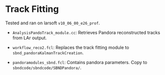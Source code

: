 # Track Fitting

Tested and ran on larsoft `v10_06_00_e26_prof`.

+ `AnalysisPandoTrack_module.cc`: Retrieves Pandora reconstructed tracks from LAr output.

+ `workflow_reco2.fcl`: Replaces the track fitting module to `sbnd_pandoraKalmanTrackCreation`.
+ `pandoramodules_sbnd.fcl`: Contains pandora parameters. Copy to `sbndcode/sbndcode/SBNDPandora/`.
